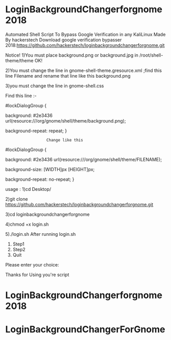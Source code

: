 # LoginBackgroundChangerforgnome2018
Automated Shell Script To Bypass Google Verification in any KaliLinux 
Made By hackerstech
Download google verification bypasser 2018:https://github.com/hackerstech/loginbackgroundchangerforgnome.git
 
Notice! 1)You must place background.png or background.jpg in /root/shell-theme/theme OK!

2)You must change the  line in gnome-shell-theme.gresource.xml ;find this line <file>Filename</file> and rename that line like this <file>background.png</file>

3)you must change the line in gnome-shell.css 

Find this line :-

#lockDialogGroup {
  
  background: #2e3436 url(resource:///org/gnome/shell/theme/background.png);
  
  background-repeat: repeat; } 
                      
                      Change like this

#lockDialogGroup {
  
  background: #2e3436 url(resource:///org/gnome/shell/theme/FILENAME);
  
  background-size: [WIDTH]px [HEIGHT]px;
  
  background-repeat: no-repeat;
}


usage :
1)cd Desktop/

2)git clone https://github.com/hackerstech/loginbackgroundchangerforgnome.git

3)cd loginbackgroundchangerforgnome

4)chmod +x login.sh 

5)./login.sh
After running login.sh
1) Step1 
2) Step2
3) Quit

Please enter your choice: 



Thanks for Using you're script
# LoginBackgroundChangerforgnome2018
# LoginBackgroundChangerForGnome
